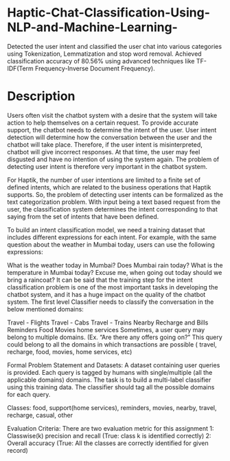 # Haptic-Chat-Classification-Using-NLP-and-Machine-Learning-
Detected the user intent and classified the user chat into various categories using Tokenization, Lemmatization and stop word removal. Achieved classification accuracy of 80.56% using advanced techniques like TF-IDF(Term Frequency-Inverse Document Frequency).

# Description
Users often visit the chatbot system with a desire that the system will take action to help themselves on a certain request. To provide accurate support, the chatbot needs to determine the intent of the user. User intent detection will determine how the conversation between the user and the chatbot will take place. Therefore, if the user intent is misinterpreted, chatbot will give incorrect responses. At that time, the user may feel disgusted and have no intention of using the system again. The problem of detecting user intent is therefore very important in the chatbot system.

For Haptik, the number of user intentions are limited to a finite set of defined intents, which are related to the business operations that Haptik supports. So, the problem of detecting user intents can be formalized as the text categorization problem. With input being a text based request from the user, the classification system determines the intent corresponding to that saying from the set of intents that have been defined.

To build an intent classification model, we need a training dataset that includes different expressions for each intent. For example, with the same question about the weather in Mumbai today, users can use the following expressions:

What is the weather today in Mumbai?
Does Mumbai rain today?
What is the temperature in Mumbai today?
Excuse me, when going out today should we bring a raincoat?
It can be said that the training step for the intent classification problem is one of the most important tasks in developing the chatbot system, and it has a huge impact on the quality of the chatbot system. The first level Classifier needs to classify the conversation in the below mentioned domains:

Travel - Flights
Travel - Cabs
Travel - Trains
Nearby
Recharge and Bills
Reminders
Food
Movies
home services
Sometimes, a user query may belong to multiple domains. (Ex. “Are there any offers going on?” This query could belong to all the domains in which transactions are possible ( travel, recharge, food, movies, home services, etc)

Formal Problem Statement and Datasets: A dataset containing user queries is provided. Each query is tagged by humans with single/multiple (all the applicable domains) domains. The task is to build a multi-label classifier using this training data. The classifier should tag all the possible domains for each query.

Classes:
food, support(home services), reminders, movies, nearby, travel, recharge, casual, other

Evaluation Criteria:
There are two evaluation metric for this assignment 1: Classwise(k) precision and recall (True: class k is identified correctly) 2: Overall accuracy (True: All the classes are correctly identified for given record)

